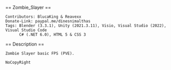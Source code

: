  == Zombie_Slayer == 
 ```
 Contributors: BlucaKing & Reavexx
 Donate-Link: paypal.me/dinesnimalthas
 Tags: Blender (3.3.1), Unity (2021.3.11), Visio, Visual Studio (2022), Visual Studio Code
       C# (.NET 6.0), HTML 5 & CSS 3
 ```
 == Description ==
 ``` 
 Zombie Slayer basic FPS (PVE).

 NoCopyRight
 ```
